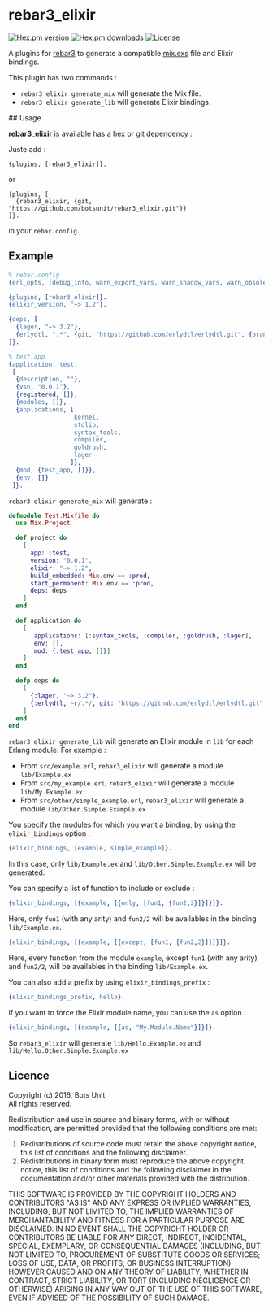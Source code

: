 # rebar3_elixir

[![Hex.pm version](https://img.shields.io/hexpm/v/rebar3_elixir.svg?style=flat-square)](https://hex.pm/packages/rebar3_elixir)
[![Hex.pm downloads](https://img.shields.io/hexpm/dt/rebar3_elixir.svg?style=flat-square)](https://hex.pm/packages/rebar3_elixir)
[![License](https://img.shields.io/hexpm/l/rebar3_elixir.svg?style=flat-square)](https://hex.pm/packages/rebar3_elixir)

A plugins for [rebar3](http://www.rebar3.org/) to generate a compatible [mix.exs](http://elixir-lang.org/docs/stable/mix/Mix.html) file and Elixir bindings.

This plugin has two commands :

* `rebar3 elixir generate_mix` will generate the Mix file.
* `rebar3 elixir generate_lib` will generate Elixir bindings.

## Usage

__rebar3_elixir__ is available has a [hex](https://hex.pm/packages/rebar3_elixir) or [git](https://github.com/botsunit/rebar3_elixir) dependency :

Juste add :

```
{plugins, [rebar3_elixir]}.
```

or 

```
{plugins, [
  {rebar3_elixir, {git, "https://github.com/botsunit/rebar3_elixir.git"}}
]}.
```

in your `rebar.config`.

## Example

```erlang
% rebar.config
{erl_opts, [debug_info, warn_export_vars, warn_shadow_vars, warn_obsolete_guard]}.

{plugins, [rebar3_elixir]}.
{elixir_version, "~> 1.2"}.

{deps, [
  {lager, "~> 3.2"},
  {erlydtl, ".*", {git, "https://github.com/erlydtl/erlydtl.git", {branch, "master"}}}
]}.
```

```erlang
% test.app
{application, test,
 [
  {description, ""},
  {vsn, "0.0.1"},
  {registered, []},
  {modules, []},
  {applications, [
                  kernel,
                  stdlib,
                  syntax_tools,
                  compiler,
                  goldrush,
                  lager
                 ]},
  {mod, {test_app, []}},
  {env, []}
 ]}.
```

`rebar3 elixir generate_mix` will generate :

```elixir
defmodule Test.Mixfile do
  use Mix.Project

  def project do
    [
      app: :test,
      version: "0.0.1",
      elixir: "~> 1.2",
      build_embedded: Mix.env == :prod,
      start_permanent: Mix.env == :prod,
      deps: deps
    ]
  end

  def application do
    [
       applications: [:syntax_tools, :compiler, :goldrush, :lager], 
       env: [],
       mod: {:test_app, []}]
    ]
  end

  defp deps do
    [ 
      {:lager, "~> 3.2"},
      {:erlydtl, ~r/.*/, git: "https://github.com/erlydtl/erlydtl.git", branch: "master"},  
    ]
  end
end
```

`rebar3 elixir generate_lib` will generate an Elixir module in `lib` for each Erlang module. For example :

* From `src/example.erl`, `rebar3_elixir` will generate a module `lib/Example.ex`
* From `src/my_example.erl`, `rebar3_elixir` will generate a module `lib/My.Example.ex`
* From `src/other/simple_example.erl`, `rebar3_elixir` will generate a module `lib/Other.Simple.Example.ex`

You specify the modules for which you want a binding, by using the `elixir_bindings` option :

```erlang
{elixir_bindings, [example, simple_example]}. 
```

In this case, only `lib/Example.ex` and `lib/Other.Simple.Example.ex` will be generated.

You can specify a list of function to include or exclude :

```erlang
{elixir_bindings, [{example, [{only, [fun1, {fun2,2}]}]}]}.
```

Here, only `fun1` (with any arity) and `fun2/2` will be availables in the binding `lib/Example.ex`.

```erlang
{elixir_bindings, [{example, [{except, [fun1, {fun2,2}]}]}]}.
```

Here, every function from the module `example`, except `fun1` (with any arity) and `fun2/2`, will be availables in the binding `lib/Example.ex`.

You can also add a prefix by using `elixir_bindings_prefix` :

```erlang
{elixir_bindings_prefix, hello}.
```

If you want to force the Elixir module name, you can use the `as` option :

```erlang
{elixir_bindings, [{example, [{as, "My.Module.Name"}]}]}.
```

So `rebar3_elixir` will generate `lib/Hello.Example.ex` and `lib/Hello.Other.Simple.Example.ex`

## Licence

Copyright (c) 2016, Bots Unit<br />
All rights reserved.

Redistribution and use in source and binary forms, with or without modification, are permitted provided that the following conditions are met:

1. Redistributions of source code must retain the above copyright notice, this list of conditions and the following disclaimer.
1. Redistributions in binary form must reproduce the above copyright notice, this list of conditions and the following disclaimer in the documentation and/or other materials provided with the distribution.


THIS SOFTWARE IS PROVIDED BY THE COPYRIGHT HOLDERS AND CONTRIBUTORS "AS IS" AND ANY EXPRESS OR IMPLIED WARRANTIES, INCLUDING, BUT NOT LIMITED TO, THE IMPLIED WARRANTIES OF MERCHANTABILITY AND FITNESS FOR A PARTICULAR PURPOSE ARE DISCLAIMED. IN NO EVENT SHALL THE COPYRIGHT HOLDER OR CONTRIBUTORS BE LIABLE FOR ANY DIRECT, INDIRECT, INCIDENTAL, SPECIAL, EXEMPLARY, OR CONSEQUENTIAL DAMAGES (INCLUDING, BUT NOT LIMITED TO, PROCUREMENT OF SUBSTITUTE GOODS OR SERVICES; LOSS OF USE, DATA, OR PROFITS; OR BUSINESS INTERRUPTION) HOWEVER CAUSED AND ON ANY THEORY OF LIABILITY, WHETHER IN CONTRACT, STRICT LIABILITY, OR TORT (INCLUDING NEGLIGENCE OR OTHERWISE) ARISING IN ANY WAY OUT OF THE USE OF THIS SOFTWARE, EVEN IF ADVISED OF THE POSSIBILITY OF SUCH DAMAGE.


